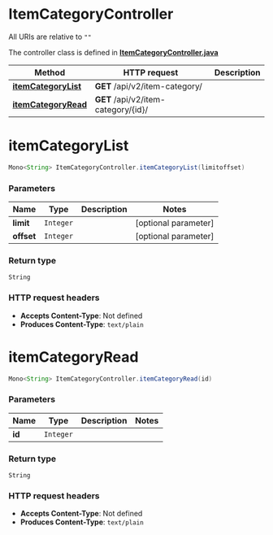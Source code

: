 # ItemCategoryController

All URIs are relative to `""`

The controller class is defined in **[ItemCategoryController.java](../../src/main/java/org/openapitools/controller/ItemCategoryController.java)**

Method | HTTP request | Description
------------- | ------------- | -------------
[**itemCategoryList**](#itemCategoryList) | **GET** /api/v2/item-category/ | 
[**itemCategoryRead**](#itemCategoryRead) | **GET** /api/v2/item-category/{id}/ | 

<a id="itemCategoryList"></a>
# **itemCategoryList**
```java
Mono<String> ItemCategoryController.itemCategoryList(limitoffset)
```



### Parameters
Name | Type | Description  | Notes
------------- | ------------- | ------------- | -------------
**limit** | `Integer` |  | [optional parameter]
**offset** | `Integer` |  | [optional parameter]

### Return type
`String`


### HTTP request headers
 - **Accepts Content-Type**: Not defined
 - **Produces Content-Type**: `text/plain`

<a id="itemCategoryRead"></a>
# **itemCategoryRead**
```java
Mono<String> ItemCategoryController.itemCategoryRead(id)
```



### Parameters
Name | Type | Description  | Notes
------------- | ------------- | ------------- | -------------
**id** | `Integer` |  |

### Return type
`String`


### HTTP request headers
 - **Accepts Content-Type**: Not defined
 - **Produces Content-Type**: `text/plain`


